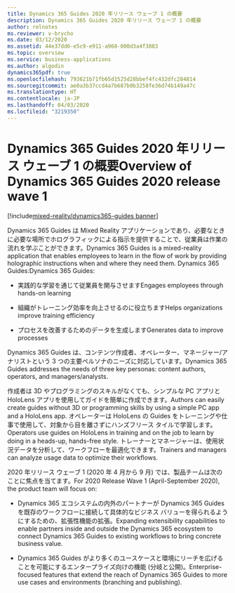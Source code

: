 ```yaml
---
title: Dynamics 365 Guides 2020 年リリース ウェーブ 1 の概要
description: Dynamics 365 Guides 2020 年リリース ウェーブ 1 の概要
author: relnotes
ms.reviewer: v-brycho
ms.date: 03/12/2020
ms.assetid: 44e37dd6-e5c9-e911-a968-000d3a4f3883
ms.topic: overview
ms.service: business-applications
ms.author: algodin
dynamics365pdf: true
ms.openlocfilehash: 793621b71fb65d1525d28bbef4fc432dfc284814
ms.sourcegitcommit: ae0a3b37ccd4a7b687b0b3258fe36d74b149a47c
ms.translationtype: HT
ms.contentlocale: ja-JP
ms.lasthandoff: 04/03/2020
ms.locfileid: "3219350"
---
```

# <a name="overview-of-dynamics-365-guides-2020-release-wave-1"></a><span data-ttu-id="fa1ff-103">Dynamics 365 Guides 2020 年リリース ウェーブ 1 の概要</span><span class="sxs-lookup"><span data-stu-id="fa1ff-103">Overview of Dynamics 365 Guides 2020 release wave 1</span></span>
[!include[mixed-reality/dynamics365-guides banner](../includes/mixed-reality/dynamics365-guides.md)]

<!--overview start-->
<span data-ttu-id="fa1ff-104">Dynamics 365 Guides は Mixed Reality アプリケーションであり、必要なときに必要な場所でホログラフィックによる指示を提供することで、従業員は作業の流れを学ぶことができます。</span><span class="sxs-lookup"><span data-stu-id="fa1ff-104">Dynamics 365 Guides is a mixed-reality application that enables employees to learn in the flow of work by providing holographic instructions when and where they need them.</span></span> <span data-ttu-id="fa1ff-105">Dynamics 365 Guides:</span><span class="sxs-lookup"><span data-stu-id="fa1ff-105">Dynamics 365 Guides:</span></span>

- <span data-ttu-id="fa1ff-106">実践的な学習を通じて従業員を関与させます</span><span class="sxs-lookup"><span data-stu-id="fa1ff-106">Engages employees through hands-on learning</span></span> 

- <span data-ttu-id="fa1ff-107">組織がトレーニング効率を向上させるのに役立ちます</span><span class="sxs-lookup"><span data-stu-id="fa1ff-107">Helps organizations improve training efficiency</span></span> 

- <span data-ttu-id="fa1ff-108">プロセスを改善するためのデータを生成します</span><span class="sxs-lookup"><span data-stu-id="fa1ff-108">Generates data to improve processes</span></span> 

<span data-ttu-id="fa1ff-109">Dynamics 365 Guides は、コンテンツ作成者、オペレーター、マネージャー/アナリストという 3 つの主要ペルソナのニーズに対応しています。</span><span class="sxs-lookup"><span data-stu-id="fa1ff-109">Dynamics 365 Guides addresses the needs of three key personas: content authors, operators, and managers/analysts.</span></span> 

<span data-ttu-id="fa1ff-110">作成者は 3D やプログラミングのスキルがなくても、シンプルな PC アプリと HoloLens アプリを使用してガイドを簡単に作成できます。</span><span class="sxs-lookup"><span data-stu-id="fa1ff-110">Authors can easily create guides without 3D or programming skills by using a simple PC app and a HoloLens app.</span></span> <span data-ttu-id="fa1ff-111">オペレーターは HoloLens の Guides をトレーニングや仕事で使用して、対象から目を離さずにハンズフリース タイルで学習します。</span><span class="sxs-lookup"><span data-stu-id="fa1ff-111">Operators use guides on HoloLens in training and on the job to learn by doing in a heads-up, hands-free style.</span></span>  <span data-ttu-id="fa1ff-112">トレーナーとマネージャーは、使用状況データを分析して、ワークフローを最適化できます。</span><span class="sxs-lookup"><span data-stu-id="fa1ff-112">Trainers and managers can analyze usage data to optimize their workflows.</span></span> 

<span data-ttu-id="fa1ff-113">2020 年リリース ウェーブ 1 (2020 年 4 月から 9 月) では、製品チームは次のことに焦点を当てます。</span><span class="sxs-lookup"><span data-stu-id="fa1ff-113">For 2020 Release Wave 1 (April-September 2020), the product team will focus on:</span></span> 

- <span data-ttu-id="fa1ff-114">Dynamics 365 エコシステムの内外のパートナーが Dynamics 365 Guides を既存のワークフローに接続して具体的なビジネス バリューを得られるようにするための、拡張性機能の拡張。</span><span class="sxs-lookup"><span data-stu-id="fa1ff-114">Expanding extensibility capabilities to enable partners inside and outside the Dynamics 365 ecosystem to connect Dynamics 365 Guides to existing workflows to bring concrete business value.</span></span>  

- <span data-ttu-id="fa1ff-115">Dynamics 365 Guides がより多くのユースケースと環境にリーチを広げることを可能にするエンタープライズ向けの機能 (分岐と公開)。</span><span class="sxs-lookup"><span data-stu-id="fa1ff-115">Enterprise-focused features that extend the reach of Dynamics 365 Guides to more use cases and environments (branching and publishing).</span></span>
<!--overview end-->